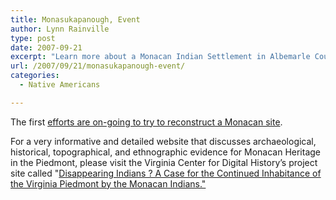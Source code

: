 ```yaml
---
title: Monasukapanough, Event
author: Lynn Rainville
type: post
date: 2007-09-21
excerpt: "Learn more about a Monacan Indian Settlement in Albemarle County this Sunday (September 23rd, 2007) at 2pm during the Albemarle Charlottesville Historical Society's Quarterly Meeting. Read more and get directions in the blog post....."
url: /2007/09/21/monasukapanough-event/
categories:
  - Native Americans

---
```

The first [efforts are on-going to try to reconstruct a Monacan site](http://www.locohistory.org/blog/2007/02/07/monasukapanough/).

For a very informative and detailed website that discusses archaeological, historical, topographical, and ethnographic evidence for Monacan Heritage in the Piedmont, please visit the Virginia Center for Digital History&#8217;s project site called "[Disappearing Indians ? A Case for the Continued Inhabitance of the Virginia Piedmont by the Monacan Indians."](http://www.vcdh.virginia.edu/lewisandclark/students/projects/monacans/index.html)

 [1]: http://www.monacannation.com/
 [2]: http://www.albemarlehistory.org/
